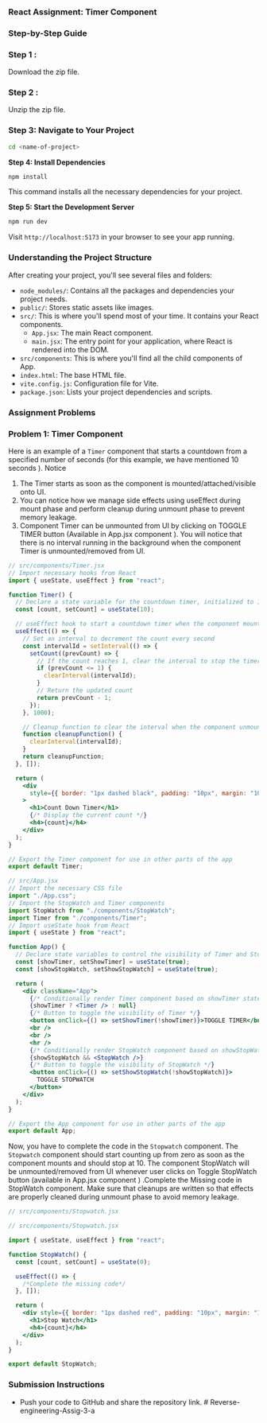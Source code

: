 ### React Assignment: Timer Component

### Step-by-Step Guide

### Step 1 :

Download the zip file.

### **Step 2** :

Unzip the zip file.

### **Step 3: Navigate to Your Project**

```bash
cd <name-of-project>
```

**Step 4: Install Dependencies**

```bash
npm install
```

This command installs all the necessary dependencies for your project.

**Step 5: Start the Development Server**

```bash
npm run dev
```

Visit `http://localhost:5173` in your browser to see your app running.

### Understanding the Project Structure

After creating your project, you'll see several files and folders:

- `node_modules/`: Contains all the packages and dependencies your project needs.
- `public/`: Stores static assets like images.
- `src/`: This is where you'll spend most of your time. It contains your React components.
  - `App.jsx`: The main React component.
  - `main.jsx`: The entry point for your application, where React is rendered into the DOM.
- `src/components`: This is where you'll find all the child components of App.
- `index.html`: The base HTML file.
- `vite.config.js`: Configuration file for Vite.
- `package.json`: Lists your project dependencies and scripts.

### Assignment Problems

### Problem 1: Timer Component

Here is an example of a `Timer` component that starts a countdown from a specified number of seconds (for this example, we have mentioned 10 seconds ). Notice

1. The Timer starts as soon as the component is mounted/attached/visible onto UI.
2. You can notice how we manage side effects using useEffect during mount phase and perform cleanup during unmount phase to prevent memory leakage.
3. Component Timer can be unmounted from UI by clicking on TOGGLE TIMER button (Available in App.jsx component ). You will notice that there is no interval running in the background when the component Timer is unmounted/removed from UI.

```jsx
// src/components/Timer.jsx
// Import necessary hooks from React
import { useState, useEffect } from "react";

function Timer() {
  // Declare a state variable for the countdown timer, initialized to 10
  const [count, setCount] = useState(10);

  // useEffect hook to start a countdown timer when the component mounts
  useEffect(() => {
    // Set an interval to decrement the count every second
    const intervalId = setInterval(() => {
      setCount((prevCount) => {
        // If the count reaches 1, clear the interval to stop the timer
        if (prevCount <= 1) {
          clearInterval(intervalId);
        }
        // Return the updated count
        return prevCount - 1;
      });
    }, 1000);

    // Cleanup function to clear the interval when the component unmounts
    function cleanupFunction() {
      clearInterval(intervalId);
    }
    return cleanupFunction;
  }, []);

  return (
    <div
      style={{ border: "1px dashed black", padding: "10px", margin: "10px" }}
    >
      <h1>Count Down Timer</h1>
      {/* Display the current count */}
      <h4>{count}</h4>
    </div>
  );
}

// Export the Timer component for use in other parts of the app
export default Timer;
```

```jsx
// src/App.jsx
// Import the necessary CSS file
import "./App.css";
// Import the StopWatch and Timer components
import StopWatch from "./components/StopWatch";
import Timer from "./components/Timer";
// Import useState hook from React
import { useState } from "react";

function App() {
  // Declare state variables to control the visibility of Timer and StopWatch
  const [showTimer, setShowTimer] = useState(true);
  const [showStopWatch, setShowStopWatch] = useState(true);

  return (
    <div className="App">
      {/* Conditionally render Timer component based on showTimer state */}
      {showTimer ? <Timer /> : null}
      {/* Button to toggle the visibility of Timer */}
      <button onClick={() => setShowTimer(!showTimer)}>TOGGLE TIMER</button>
      <br />
      <br />
      <hr />
      {/* Conditionally render StopWatch component based on showStopWatch state */}
      {showStopWatch && <StopWatch />}
      {/* Button to toggle the visibility of StopWatch */}
      <button onClick={() => setShowStopWatch(!showStopWatch)}>
        TOGGLE STOPWATCH
      </button>
    </div>
  );
}

// Export the App component for use in other parts of the app
export default App;
```

Now, you have to complete the code in the `Stopwatch` component. The `Stopwatch` component should start counting up from zero as soon as the component mounts and should stop at 10. The component StopWatch will be unmounted/removed from UI whenever user clicks on Toggle StopWatch button (available in App.jsx component ) .Complete the Missing code in StopWatch component. Make sure that cleanups are written so that effects are properly cleaned during unmount phase to avoid memory leakage.

```jsx
// src/components/Stopwatch.jsx

// src/components/Stopwatch.jsx

import { useState, useEffect } from "react";

function StopWatch() {
  const [count, setCount] = useState(0);

  useEffect(() => {
    /*Complete the missing code*/
  }, []);

  return (
    <div style={{ border: "1px dashed red", padding: "10px", margin: "10px" }}>
      <h1>Stop Watch</h1>
      <h4>{count}</h4>
    </div>
  );
}

export default StopWatch;
```

### Submission Instructions

- Push your code to GitHub and share the repository link.
#   R e v e r s e - e n g i n e e r i n g - A s s i g - 3 - a  
 